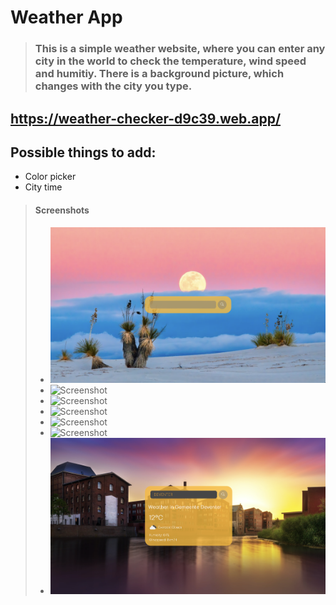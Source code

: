 # Weather App

> ### This is a simple weather website, where you can enter any city in the world to check the temperature, wind speed and humitiy. There is a background picture, which changes with the city you type.

## https://weather-checker-d9c39.web.app/

## Possible things to add:

- Color picker
- City time

> #### Screenshots
>
> - ![Screenshot](Images/Main.png)
> - ![Screenshot](Images/Vienna.png)
> - ![Screenshot](Images/Burgas.png)
> - ![Screenshot](Images/New-York.png)
> - ![Screenshot](Images/Birmingham.png)
> - ![Screenshot](Images/London.png)
> - ![Screenshot](Images/Deventer.png)
